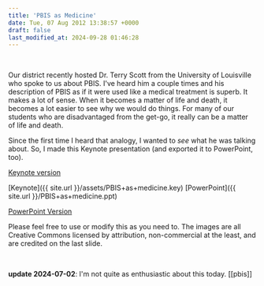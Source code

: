 ```yaml
---
title: 'PBIS as Medicine'
date: Tue, 07 Aug 2012 13:38:57 +0000
draft: false
last_modified_at: 2024-09-28 01:46:28
---
```


​

Our district recently hosted Dr. Terry Scott from the University of Louisville who spoke to us about PBIS. I've heard him a couple times and his description of PBIS as if it were used like a medical treatment is superb. It makes a lot of sense. When it becomes a matter of life and death, it becomes a lot easier to see why we would do things. For many of our students who are disadvantaged from the get-go, it really can be a matter of life and death.

Since the first time I heard that analogy, I wanted to _see_ what he was talking about. So, I made this Keynote presentation (and exported it to PowerPoint, too).

[Keynote version](http://static.squarespace.com/static/4fffa949e4b0b4590d67b4e7/t/50211c5be4b098a90b8f085b/1344347227530/)

[Keynote]({{ site.url }}/assets/PBIS+as+medicine.key)
[PowerPoint]({{ site.url }}/PBIS+as+medicine.ppt)

[PowerPoint Version](http://static.squarespace.com/static/4fffa949e4b0b4590d67b4e7/t/50211ab7e4b03f6f4d1a4ad6/1344346807454/)

Please feel free to use or modify this as you need to. The images are all Creative Commons licensed by attribution, non-commercial at the least, and are credited on the last slide.

​

​**update 2024-07-02**: I'm not quite as enthusiastic about this today. 
[[pbis]]
